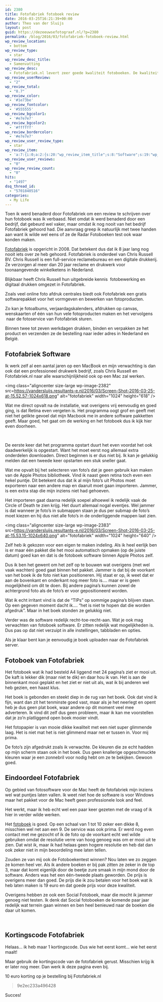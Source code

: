 ```yaml
---
id: 2380
title: Fotofabriek fotoboek review
date: 2016-03-25T16:21:39+00:00
author: Theo van der Sluijs
layout: post
guid: https://dezeeuwsefotograaf.nl/?p=2380
permalink: /blog/2016/03/fotofabriek-fotoboek-review.html
wp_review_location:
  - bottom
wp_review_type:
  - star
wp_review_desc_title:
  - Samenvatting
wp_review_desc:
  - Fotofabriek.nl levert zeer goede kwaliteit fotoboeken. De kwaliteit is overall heel goed. Met de software hebben ze nog wel wat stappen te maken maar ik verwacht dat dit naar aanleiding van dit artikel wel verbeterd gaat worden. Ik zou zeker aanraden om de afdruk service van fotofabriek gebruiken bij fotoboeken.
wp_review_userReview:
  - "2"
wp_review_total:
  - "8.7"
wp_review_color:
  - '#1e73be'
wp_review_fontcolor:
  - '#555555'
wp_review_bgcolor1:
  - '#e7e7e7'
wp_review_bgcolor2:
  - '#ffffff'
wp_review_bordercolor:
  - '#e7e7e7'
wp_review_user_review_type:
  - star
wp_review_item:
  - 'a:7:{i:0;a:2:{s:20:"wp_review_item_title";s:8:"Software";s:19:"wp_review_item_star";s:1:"5";}i:1;a:2:{s:20:"wp_review_item_title";s:19:"Kwaliteit afdrukken";s:19:"wp_review_item_star";s:1:"9";}i:2;a:2:{s:20:"wp_review_item_title";s:14:"Kwaliteit kaft";s:19:"wp_review_item_star";s:1:"9";}i:3;a:2:{s:20:"wp_review_item_title";s:20:"Kwaliteit fotopapier";s:19:"wp_review_item_star";s:1:"9";}i:4;a:2:{s:20:"wp_review_item_title";s:7:"Service";s:19:"wp_review_item_star";s:1:"9";}i:5;a:2:{s:20:"wp_review_item_title";s:15:"Prijs/Kwaliteit";s:19:"wp_review_item_star";s:2:"10";}i:6;a:2:{s:20:"wp_review_item_title";s:17:"Snelheid levering";s:19:"wp_review_item_star";s:2:"10";}}'
wp_review_user_reviews:
  - "0"
wp_review_review_count:
  - "0"
hits:
  - "1497"
dsq_thread_id:
  - "5701840516"
categories:
  - My Life
---
```

Toen ik werd benaderd door Fotofabriek om een review te schrijven over hun fotoboek was ik verbaasd. Niet omdat ik werd benaderd door een bedrijf, dat gebeurd wel vaker, maar omdat ik nog nooit van het bedrijf Fotofabriek gehoord had. Die aanvraag greep ik natuurlijk met twee handen aan want ik wilde wel eens of ze de Radar Fotoboeken test ook waar konden maken.<!--more-->

<a href="https://www.fotofabriek.nl" target="_blank">Fotofabriek</a> is opgericht in 2008. Dat betekent dus dat ik 8 jaar lang nog nooit iets over ze heb gehoord. Fotofabriek is onderdeel van Chris Russell BV. Chris Russell is een full-service reclamebureau en een digitale drukkerij. Ze verzorgen al meer dan 20 jaar reclame en drukwerk voor toonaangevende winkelketens in Nederland.

Blijkbaar heeft Chris Russell hun uitgebreide kennis  fotobewerking en digitaal drukken omgezet in Fotofabriek.

Zoals veel online foto afdruk centrales biedt ook Fotofabriek een gratis softwarepakket voor het vormgeven en bewerken van fotoproducten.

Zo kan je fotoalbums, verjaardagskalenders, afdrukken op canvas, wenskaarten of één van hun vele fotoproducten maken en het vervolgens  naar de fotoservice van Fotofabriek sturen.

Binnen twee tot zeven werkdagen drukken, binden en verpakken ze het product en verzenden ze de bestelling naar ieder adres in Nederland en België.

## Fotofabriek Software

Ik werk zelf al een aantal jaren op een MacBook en mijn verwachting is dan ook dat een professioneel drukwerk bedrijf, zoals Chris Russell en Fotofabriek.nl naar alle waarschijnlijkheid ook op een Mac zal werken.

<img class="aligncenter size-large wp-image-2382" src=https://vandersluijs.resultants-e.nl/2016/03/Screen-Shot-2016-03-25-at-15.52.57-1024x618.png" alt="fotofabriek" width="1024" height="618" />

Wat me direct opvalt na de installatie, wat overigens vrij eenvoudig en goed ging, is dat Retina even vergeten is. Het programma oogt grof en geeft met niet het gelikte gevoel dat mijn Macbook me in andere software pakketten geeft. Maar goed, het gaat om de werking en het fotoboek dus ik kijk hier even doorheen.

&nbsp;

De eerste keer dat het programma opstart duurt het even voordat het ook daadwerkelijk is opgestart. Want het moet eerst nog allemaal extra onderdelen downloaden. Direct beginnen is er dus niet bij. Ik kan je gelukkig melden dat een tweede keer opstarten een stuk sneller gaat.

Wat me opvalt bij het selecteren van foto&#8217;s dat je geen gebruik kan maken van de Apple Photos bibliotheek. Vind ik naast geen retina toch even een hekel puntje. Dit betekent dus dat ik al mijn foto&#8217;s uit Photos moet exporteren naar een andere map en daaruit moet gaan importeren. Jammer, is een extra stap die mijn inziens niet had gehoeven.

Het importeren gaat daarna redelijk soepel alhoewel ik redelijk vaak de Circle of Death te zien krijg. Het duurt allemaal nogal eventjes. Wel jammer is dat wanneer je foto&#8217;s in submappen staan je dus per submap de foto&#8217;s moet kiezen en hij dus niet alle foto&#8217;s in de onderliggende mappen laat zien.

<img class="aligncenter size-large wp-image-2383" src=https://vandersluijs.resultants-e.nl/2016/03/Screen-Shot-2016-03-25-at-15.53.15-1024x640.png" alt="fotofabriek" width="1024" height="640" />

Zelf heb ik gekozen voor een eigen te maken indeling. Als ik heel eerlijk ben is er maar één pakket die het mooi automatisch opmaken (op de juiste datum) goed kan en dat is de fotoboek software binnen Apple Photos zelf.

Dus ik ben het gewent om het zelf op te bouwen wat overigens (met wel vaak wachten) goed gaat binnen het pakket. Jammer is dat bij de voorkant van het boek ik de foto niet kan positioneren. Hij staat er op, ik weet dat er aan de bovenkant en onderkant nog meer foto is&#8230;. maar er is geen mogelijkheid om dit te doen. Bij andere pagina&#8217;s kunnen zowel de achtergrond foto als de foto&#8217;s er voor gepositioneerd worden.

Wat ik echt irritant vind is dat de &#8220;TIPs&#8221; op sommige pagina&#8217;s blijven staan. Op een gegeven moment dacht ik&#8230;. &#8220;het is niet te hopen dat die worden afgedruk&#8221;. Maar in het boek stonden ze gelukkig niet.

Verder was de software redelijk recht-toe-recht-aan. Wat je ook mag verwachten van fotoboek software. Er zitten redelijk wat mogelijkheden is. Dus pas op dat niet verzuipt in alle instellingen, tabbladen en opties.

Als je klaar bent kan je eenvoudig je boek uploaden naar de Fotofabriek server.

## Fotoboek van Fotofabriek

Het fotoboek wat ik had besteld A4 liggend met 24 pagina&#8217;s ziet er mooi uit. De kaft is lekker dik (maar niet te dik) en daar hou ik van. Het is aan de binnenkant mooi geplakt en het ziet er niet uit als, wat ik bij anderen wel heb gezien, een haast klus.

Het boek is gebonden en steekt diep in de rug van het boek. Ook dat vind ik fijn, want dan zit het tenminste goed vast, maar als je het neerlegt en opent heb je dus geen plat boek, waar andere op dit moment veel mee adverteren. Ik vind dit zelf dus geen probleem, maar ik kan me voorstellen dat je zo&#8217;n platliggend open boek mooier vindt.

Het fotopapier is van mooie dikke kwaliteit met een niet super glimmende laag. Het is niet mat het is niet glimmend maar net er tussen in. Voor mij prima.

De foto&#8217;s zijn afgedrukt zoals ik verwachte. De kleuren die ze echt hadden op mijn scherm staan ook in het boek. Dus geen knallerige opgeschmuckte kleuren waar je een zonnebril voor nodig hebt om ze te bekijken. Gewoon goed.

## Eindoordeel Fotofabriek

Op gebied van fotosoftware voor de Mac heeft de fotofabriek mijn inziens wel wat puntjes laten vallen. Ik weet niet hoe de software is voor Windows maar het pakket voor de Mac heeft geen professionele look and feel.

Het werkt, maar ik heb echt wel een paar keer gezeten met de vraag of ik hier in verder wilde werken.

Het <a href="http://www.fotofabriek.nl/fotoboek-maken" target="_blank">fotoboek</a> is goed. Op een schaal van 1 tot 10 zeker een dikke 8, misschien wel net aan een 9. De service was ook prima. Er werd nog even contact met me gezocht of ik de foto op de voorkant echt wel wilde gebruiken omdat de resolutie verre van hoog genoeg was om er mooi uit te zien. Dat wist ik, maar ik had helaas geen hogere resolutie en heb dat dan ook zeker niet in mijn beoordeling mee laten tellen.

Zouden ze van mij ook de Fotoboekentest winnen? Nou laten we zo zeggen ze komen heel ver. Als ik andere boeken er bij pak zitten ze zeker in de top 3, maar dat komt eigenlijk door de beetje zure smaak in mijn mond door de software. Anders was het een één-tweede plaats geworden. De prijs is overigens meer dan goed. De prijs die ik zou betalen voor het boek wat ik heb laten maken is 19 euro en dat goede prijs voor deze kwaliteit.

Overigens hebben ze ook een Social Fotoboek, maar die mocht ik jammer genoeg niet testen. Ik denk dat Social fotoboeken de komende paar jaar redelijk wat terrein gaan winnen en ben heel benieuwd naar de boeken die daar uit komen.

&nbsp;



## Kortingscode Fotofabriek

Helaas&#8230; ik heb maar 1 kortingscode. Dus wie het eerst komt&#8230; wie het eerst maalt!

Maar gebruik de kortingscode van de fotofabriek gerust. Misschien krijg ik er later nog meer. Dan werk ik deze pagina even bij.

10 euro korting op je bestelling bij Fotofabriek.nl

> 9e2ec233a496428

Succes!